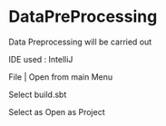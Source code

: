 # DataPreProcessing
Data Preprocessing will be carried out

IDE used : IntelliJ

File | Open from main Menu

Select build.sbt

Select as Open as Project
